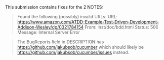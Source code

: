 This submission contains fixes for the 2 NOTES:

>   Found the following (possibly) invalid URLs:
    URL: https://www.amazon.com/ATDD-Example-Test-Driven-Development-Addison-Wesley/dp/0321784154
      From: inst/doc/bdd.html
      Status: 500
      Message: Internal Server Error

> The BugReports field in DESCRIPTION has
    https://github.com/jakubsob/cucumber
  which should likely be
    https://github.com/jakubsob/cucumber/issues
  instead.
